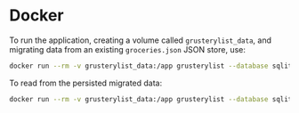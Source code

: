# Docker

To run the application, creating a volume called `grusterylist_data`,
and migrating data from an existing `groceries.json` JSON store, use:

```bash
docker run --rm -v grusterylist_data:/app grusterylist --database sqlite migrate-json-db
```

To read from the persisted migrated data:

```bash
docker run --rm -v grusterylist_data:/app grusterylist --database sqlite read recipes
```
